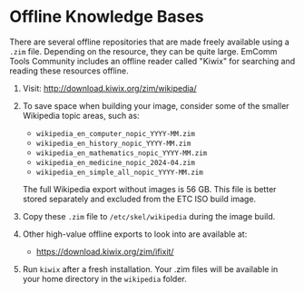 # Offline Knowledge Bases

There are several offline repositories that are made freely available
using a `.zim` file. Depending on the resource, they can be quite large.
EmComm Tools Community includes an offline reader called "Kiwix" for 
searching and reading these resources offline.

1. Visit: http://download.kiwix.org/zim/wikipedia/

2. To save space when building your image, consider some of the smaller
   Wikipedia topic areas, such as:

   * `wikipedia_en_computer_nopic_YYYY-MM.zim`
   * `wikipedia_en_history_nopic_YYYY-MM.zim`
   * `wikipedia_en_mathematics_nopic_YYYY-MM.zim`
   * `wikipedia_en_medicine_nopic_2024-04.zim`
   * `wikipedia_en_simple_all_nopic_YYYY-MM.zim`

   The full Wikipedia export without images is 56 GB. This file is better
   stored separately and excluded from the ETC ISO build image.

3. Copy these `.zim` file to `/etc/skel/wikipedia` during the image build.

4. Other high-value offline exports to look into are available at:

   * https://download.kiwix.org/zim/ifixit/

5. Run `kiwix` after a fresh installation. Your .zim files will
   be available in your home directory in the `wikipedia` folder.

